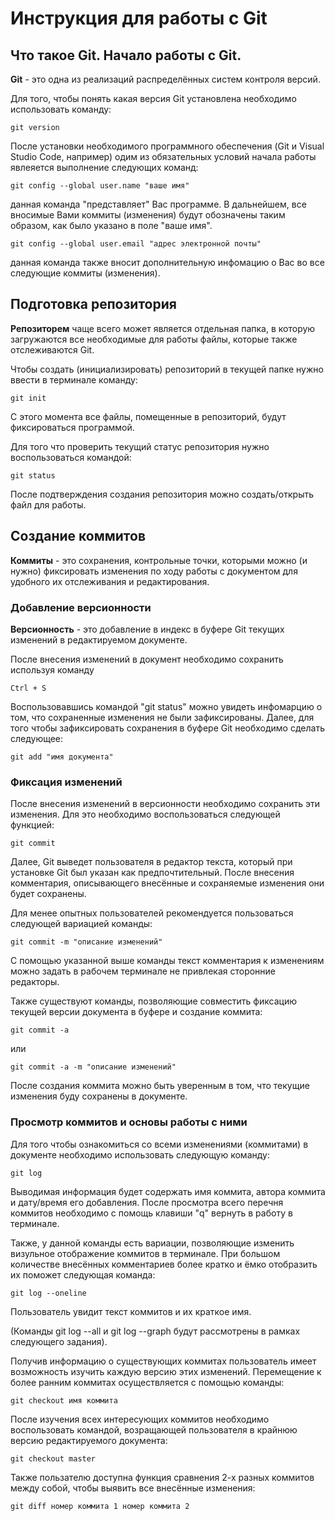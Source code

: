 # **Инструкция для работы с Git**

## Что такое Git. Начало работы с Git.

**Git** - это одна из реализаций распределённых систем контроля версий. 

Для того, чтобы понять какая версия Git установлена необходимо использовать команду:

    git version

После установки необходимого программного обеспечения (Git и Visual Studio Code, например) одим из обязательных условий начала работы явлеяется выполнение следующих команд:

    git config --global user.name "ваше имя"

данная команда "представляет" Вас программе. В дальнейшем, все вносимые Вами коммиты (изменения) будут обозначены таким образом, как было указано в поле "ваше имя".

    git config --global user.email "адрес электронной почты"

данная команда также вносит дополнительную инфомацию о Вас во все следующие коммиты (изменения).

## Подготовка репозитория

**Репозиторем** чаще всего может является отдельная папка, в которую загружаются все необходимые для работы файлы, которые также отслеживаются Git.

Чтобы создать (инициализировать) репозиторий в текущей папке нужно ввести в терминале команду:

    git init

С этого момента все файлы, помещенные в репозиторий, будут фиксироваться программой. 

Для того что проверить текущий статус репозитория нужно воспользоваться командой:

    git status

После подтверждения создания репозитория можно создать/открыть файл для работы.

## Создание коммитов

**Коммиты** - это сохранения, контрольные точки, которыми можно (и нужно) фиксировать изменения по ходу работы с документом для удобного их отслеживания и редактирования.

 ### Добавление версионности

 **Версионность** - это добавление в индекс в буфере Git текущих изменений в редактируемом документе.

 После внесения изменений в документ необходимо сохранить используя команду 

    Ctrl + S

 Воспользовавшись командой "git status" можно увидеть инфомарцию о том, что сохраненные изменения не были зафиксированы. Далее, для того чтобы зафиксировать сохранения в буфере Git необходимо сделать следующее:

    git add "имя документа"

 ### Фиксация изменений

 После внесения изменений в версионности необходимо сохранить эти изменения. Для это необходимо воспользоваться следующей функцией:

    git commit

Далее, Git выведет пользователя в редактор текста, который при установке Git был указан как предпочтительный. После внесения комментария, описывающего внесённые и сохраняемые изменения они будет сохранены.

Для менее опытных пользователей рекомендуется пользоваться следующей вариацией команды:

    git commit -m "описание изменений"

С помощью указанной выше команды текст комментария к изменениям можно задать в рабочем терминале не привлекая сторонние редакторы.

Также существуют команды, позволяющие совместить фиксацию текущей версии документа в буфере и создание коммита:

    git commit -a

или

    git commit -a -m "описание изменений"

После создания коммита можно быть уверенным в том, что текущие изменения буду сохранены в документе.

### Просмотр коммитов и основы работы с ними

Для того чтобы ознакомиться со всеми изменениями (коммитами) в документе необходимо использовать следующую команду:

    git log

Выводимая информация будет содержать имя коммита, автора коммита и дату/время его добавления. После просмотра всего перечня коммитов необходимо с помощь клавиши "q" вернуть в работу в терминале.

Также, у данной команды есть вариации, позволяющие изменить визульное отображение коммитов в терминале. При большом количестве внесённых комментариев более кратко и ёмко отобразить их поможет следующая команда:

    git log --oneline

Пользователь увидит текст коммитов и их краткое имя.

(Команды git log --all и git log --graph будут рассмотрены в рамках следующего задания).

Получив информацию о существующих коммитах пользователь имеет возможность изучить каждую версию этих изменений. Перемещение к более ранним коммитах осуществляется с помощью команды:

    git checkout имя коммита

После изучения всех интересующих коммитов необходимо воспользовать командой, возращающей пользователя в крайнюю версию редактируемого документа:

    git checkout master

Также пользателю доступна функция сравнения 2-х разных коммитов между собой, чтобы выявить все внесённые изменения:

    git diff номер коммита 1 номер коммита 2





